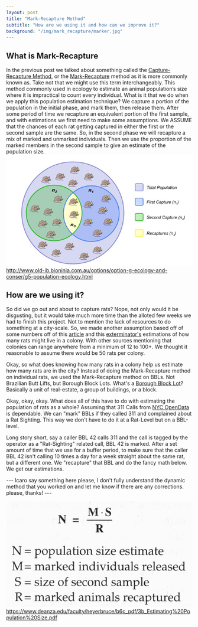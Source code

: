 ```yaml
---
layout: post
title: "Mark-Recapture Method"
subtitle: "How are we using it and how can we improve it?"
background: "/img/mark_recapture/marker.jpg"
---
```


## What is Mark-Recapture

In the previous post we talked about something called the [Capture-Recapture Method](https://en.wikipedia.org/wiki/Mark_and_recapture), or the [Mark-Recapture](https://en.wikipedia.org/wiki/Mark_and_recapture) method as it is more commonly known as. Take not that we might use this term interchangeably. This method commonly used in ecology to estimate an animal population’s size where it is impractical to count every individual. What is it that we do when we apply this population estimation technique? We capture a portion of the population in the initial phase, and mark them, then release them. After some period of time we recapture an equivalent portion of the first sample, and with estimations we first need to make some assumptions. We ASSUME that the chances of each rat getting captured in either the first or the second sample are the same. So, in the second phase we will recapture a mix of marked and unmarked individuals. Then we use the proportion of the marked members in the second sample to give an estimate of the population size.
![Recapture](\img\mark_recapture\recapture.jpeg)
<span class="caption text-muted">http://www.old-ib.bioninja.com.au/options/option-g-ecology-and-conser/g5-population-ecology.html</span>

## How are we using it?

So did we go out and about to capture rats? Nope, not only would it be disgusting, but it would take much more time than the alloted few weeks we had to finish this project. Not to mention the lack of resources to do something at a city-scale. So, we made another assumption based off of some numbers off of this [article](https://elifesciences.org/articles/54020) and this [exterminator's](https://www.ratrelief.com/many-rats-live-nest/) estimations of how many rats might live in a colony. With other sources mentioning that colonies can range anywhere from a minimum of 12 to 100+. We thought it reasonable to assume there would be 50 rats per colony.

Okay, so what does knowing how many rats in a colony help us estimate how many rats are in the city? Instead of doing the Mark-Recapture method on individual rats, we used the Mark-Recapture method on BBLs. Not Brazilian Butt Lifts, but Borough Block Lots. What's a [Borough Block Lot](https://en.wikipedia.org/wiki/Lot_and_block_survey_system)? Basically a unit of real-estate, a group of buildings, or a block.

Okay, okay, okay. What does all of this have to do with estimating the population of rats as a whole? Assuming that 311 Calls from [NYC OpenData](https://opendata.cityofnewyork.us/data) is dependable. We can "mark" BBLs if they called 311 and complained about a Rat Sighting. This way we don't have to do it at a Rat-Level but on a BBL-level.

Long story short, say a caller BBL 42 calls 311 and the call is tagged by the operator as a "Rat-Sighting" related call, BBL 42 is marked. After a set amount of time that we use for a buffer period, to make sure that the caller BBL 42 isn't calling 10 times a day for a week straight about the same rat, but a different one. We "recapture" that BBL and do the fancy math below. We get our estimations.

--- Icaro say something here please, I don't fully understand the dynamic method that you worked on and let me know if there are any corrections. please, thanks! ---

![Formula](\img\mark_recapture\formula.png)
<span class="caption text-muted">https://www.deanza.edu/faculty/heyerbruce/b6c_pdf/3b_Estimating%20Population%20Size.pdf</span>
